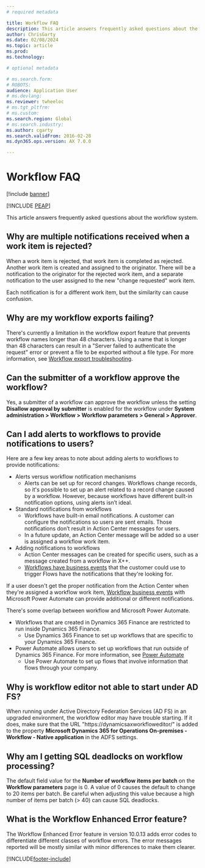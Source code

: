 ```yaml
---
# required metadata

title: Workflow FAQ
description: This article answers frequently asked questions about the workflow system.
author: ChrisGarty 
ms.date: 02/08/2024
ms.topic: article
ms.prod: 
ms.technology: 

# optional metadata

# ms.search.form: 
# ROBOTS: 
audience: Application User
# ms.devlang: 
ms.reviewer: twheeloc
# ms.tgt_pltfrm: 
# ms.custom: 
ms.search.region: Global
# ms.search.industry: 
ms.author: cgarty
ms.search.validFrom: 2016-02-28
ms.dyn365.ops.version: AX 7.0.0

---
```


# Workflow FAQ

[!include [banner](../includes/banner.md)]


[!INCLUDE [PEAP](../../../includes/peap-3.md)]

This article answers frequently asked questions about the workflow system.

## Why are multiple notifications received when a work item is rejected?
When a work item is rejected, that work item is completed as rejected. Another work item is created and assigned to the originator. There will be a notification to the originator for the rejected work item, and a separate notification to the user assigned to the new "change requested" work item. 

Each notification is for a different work item, but the similarity can cause confusion. 

## Why are my workflow exports failing?
There's currently a limitation in the workflow export feature that prevents workflow names longer than 48 characters. Using a name that is longer than 48 characters can result in a "Server failed to authenticate the request" error or prevent a file to be exported without a file type. For more information, see [Workflow export troubleshooting](https://community.dynamics.com/365/financeandoperations/b/elandaxdynamicsaxupgradesanddevelopment/posts/workflow-export-troubleshooting).

## Can the submitter of a workflow approve the workflow?
Yes, a submitter of a workflow can approve the workflow unless the setting **Disallow approval by submitter** is enabled for the workflow under **System administration > Workflow > Workflow parameters > General > Approver**.

## Can I add alerts to workflows to provide notifications to users?
Here are a few key areas to note about adding alerts to workflows to provide notifications:
- Alerts versus workflow notification mechanisms
    - Alerts can be set up for record changes. Workflows change records, so it's possible to set up an alert related to a record change caused by a workflow. However, because workflows have different built-in notification options, using alerts isn’t ideal.
- Standard notifications from workflows 
    - Workflows have built-in email notifications. A customer can configure the notifications so users are sent emails. Those notifications don’t result in Action Center messages for users.
    - In a future update, an Action Center message will be added so a user is assigned a workflow work item. 
- Adding notifications to workflows
    - Action Center messages can be created for specific users, such as a message created from a workflow in X++.
    - [Workflows have business events](../../dev-itpro/business-events/business-events-workflow.md) that the customer could use to trigger Flows have the notifications that they're looking for.   

If a user doesn't get the proper notification from the Action Center when they're assigned a workflow work item, [Workflow business events](../../dev-itpro/business-events/business-events-workflow.md) with Microsoft Power Automate can provide additional or different notifications.

There's some overlap between workflow and Microsoft Power Automate. 
 - Workflows that are created in Dynamics 365 Finance are restricted to run inside Dynamics 365 Finance. 
     - Use Dynamics 365 Finance to set up workflows that are specific to your Dynamics 365 Finance.
 - Power Automate allows users to set up workflows that run outside of Dynamics 365 Finance. For more information, see [Power Automate](../power-automate/getting-started.md)
    - Use Power Automate to set up flows that involve information that flows through your company. 

## Why is workflow editor not able to start under AD FS?
When running under Active Directory Federation Services (AD FS) in an upgraded environment, the workflow editor may have trouble starting. If it does, make sure that the URL "https://dynamicsaxworkfloweditor/" is added to the property **Microsoft Dynamics 365 for Operations On-premises - Workflow - Native application** in the ADFS settings.

## Why am I getting SQL deadlocks on workflow processing? 
The default field value for the **Number of workflow items per batch** on the **Workflow parameters** page is 0. A value of 0 causes the  default to change to 20 items per batch. Be careful when adjusting this value because a high number of items per batch (> 40) can cause SQL deadlocks.

## What is the Workflow Enhanced Error feature?
The Workflow Enhanced Error feature in version 10.0.13 adds error codes to differentiate different classes of workflow errors. The error messages reported will be mostly similar with minor differences to make them clearer.


[!INCLUDE[footer-include](../../../includes/footer-banner.md)]
